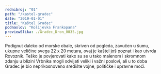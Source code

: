 ```yaml
---
rednibroj: "01"
path: "/kastel-gradec"
date: "2019-01-01"
title: "Kaštel Gradec"
podnaslov: "Kolijevka Frankopana"
previewSlika: ./Gradec_Dron_0035.jpg
---
```


Podignut daleko od morske obale, skriven od pogleda, zavučen u šumu, ukupne veličine svega 22 x 20 metara, ovaj je kaštel još poznat i kao utvrda Rovoznik. Teško je povjerovati kako su se u tako malenom i skromnom zdanju u blizini Vrbnika mogli odvijati veliki i važni poslovi, ali u to doba Gradec je bio neprikosnoveno središte vojne, političke i upravne moći.